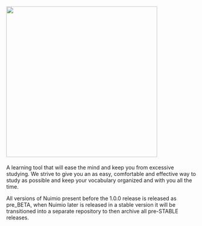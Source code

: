 # <img src="https://nuimio.com/images/svgs/Nuimio%20full%20logo.svg" width="400" height="" />
A learning tool that will ease the mind and keep you from excessive studying. We strive to give you an as easy, comfortable and effective way to study as possible and keep your vocabulary organized and with you all the time.

All versions of Nuimio present before the 1.0.0 release is released as pre_BETA, when Nuimio later is released in a stable version it will be transitioned into a separate repository to then archive all pre-STABLE releases.

